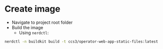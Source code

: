 # Create image
- Navigate to project root folder
- Build the image
  - Using `nerdctl`:
```bash
nerdctl -n buildkit build -t ccs3/operator-web-app-static-files:latest -f devops\Dockerfile .
```
